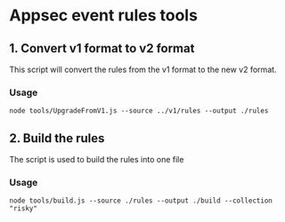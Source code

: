 # Appsec event rules tools

## 1. Convert v1 format to v2 format
This script will convert the rules from the v1 format to the new v2 format.


### Usage
```
node tools/UpgradeFromV1.js --source ../v1/rules --output ./rules
```



## 2. Build the rules
The script is used to build the rules into one file


### Usage
```
node tools/build.js --source ./rules --output ./build --collection "risky"
```
